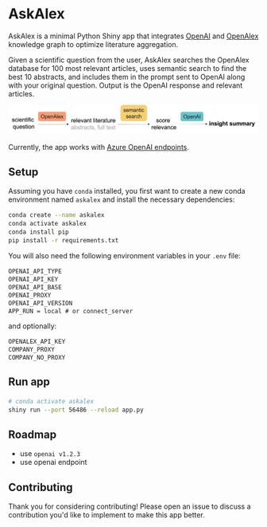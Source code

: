
# AskAlex

AskAlex is a minimal Python Shiny app that integrates [OpenAI](https://platform.openai.com/docs) and [OpenAlex](https://openalex.org/) knowledge graph to optimize literature aggregation.

Given a scientific question from the user, AskAlex searches the OpenAlex database for 100 most relevant articles, uses semantic search to find the best 10 abstracts, and includes them in the prompt sent to OpenAI along with your original question.
Output is the OpenAI response and relevant articles.

![AskAlex-workflow](diagram.png)

Currently, the app works with [Azure OpenAI endpoints](https://learn.microsoft.com/en-us/azure/ai-services/openai/reference).

## Setup

Assuming you have `conda` installed, you first want to create a new conda environment named `askalex` and install the necessary dependencies:

``` sh
conda create --name askalex
conda activate askalex
conda install pip
pip install -r requirements.txt
```

You will also need the following environment variables in your `.env` file:
```
OPENAI_API_TYPE
OPENAI_API_KEY
OPENAI_API_BASE
OPENAI_PROXY 
OPENAI_API_VERSION 
APP_RUN = local # or connect_server
```

and optionally:
```
OPENALEX_API_KEY 
COMPANY_PROXY
COMPANY_NO_PROXY
```

## Run app

``` sh
# conda activate askalex
shiny run --port 56486 --reload app.py
```

## Roadmap

- use `openai v1.2.3`
- use openai endpoint

## Contributing

Thank you for considering contributing!
Please open an issue to discuss a contribution you'd like to implement to make this app better.
